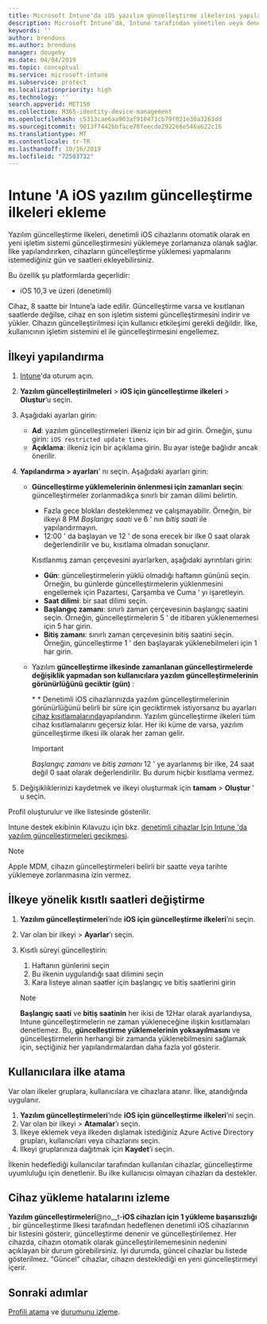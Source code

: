 ```yaml
---
title: Microsoft Intune'da iOS yazılım güncelleştirme ilkelerini yapılandırma - Azure | Microsoft Docs
description: Microsoft Intune’da, Intune tarafından yönetilen veya denetlenen iOS cihazlarında otomatik olarak yüklü yazılımların güncelleştirmelerini kısıtlamak için bir yapılandırma ilkesi oluşturun veya ekleyin. Güncelleştirmelerin yükleneceği tarihi ve saati seçebilirsiniz. Bu ilkeyi gruplara, kullanıcılara veya cihazlara da atayarak yükleme hatalarını denetleyebilirsiniz.
keywords: ''
author: brenduns
ms.author: brenduns
manager: dougeby
ms.date: 04/04/2019
ms.topic: conceptual
ms.service: microsoft-intune
ms.subservice: protect
ms.localizationpriority: high
ms.technology: ''
search.appverid: MET150
ms.collection: M365-identity-device-management
ms.openlocfilehash: c5313cae6aa903af910471cb79f021e30a3263dd
ms.sourcegitcommit: 9013f7442bbface78feecde2922e8e546a622c16
ms.translationtype: MT
ms.contentlocale: tr-TR
ms.lasthandoff: 10/16/2019
ms.locfileid: "72503732"
---
```

# <a name="add-ios-software-update-policies-in-intune"></a>Intune 'A iOS yazılım güncelleştirme ilkeleri ekleme

Yazılım güncelleştirme ilkeleri, denetimli iOS cihazlarını otomatik olarak en yeni işletim sistemi güncelleştirmesini yüklemeye zorlamanıza olanak sağlar. İlke yapılandırırken, cihazların güncelleştirme yüklemesi yapmalarını istemediğiniz gün ve saatleri ekleyebilirsiniz.

Bu özellik şu platformlarda geçerlidir:

- iOS 10,3 ve üzeri (denetimli)

Cihaz, 8 saatte bir Intune’a iade edilir. Güncelleştirme varsa ve kısıtlanan saatlerde değilse, cihaz en son işletim sistemi güncelleştirmesini indirir ve yükler. Cihazın güncelleştirilmesi için kullanıcı etkileşimi gerekli değildir. İlke, kullanıcının işletim sistemini el ile güncelleştirmesini engellemez.

## <a name="configure-the-policy"></a>İlkeyi yapılandırma

1. [Intune](https://go.microsoft.com/fwlink/?linkid=2090973)'da oturum açın.
2. **Yazılım güncelleştirilmeleri** > **iOS için güncelleştirme ilkeleri** > **Oluştur**’u seçin.
3. Aşağıdaki ayarları girin:

    - **Ad**: yazılım güncelleştirmeleri ilkeniz için bir ad girin. Örneğin, şunu girin: `iOS restricted update times`.
    - **Açıklama**: ilkeniz için bir açıklama girin. Bu ayar isteğe bağlıdır ancak önerilir.

4. **Yapılandırma > ayarları**' nı seçin. Aşağıdaki ayarları girin:

    - **Güncelleştirme yüklemelerinin önlenmesi için zamanları seçin**: güncelleştirmeler zorlanmadıkça sınırlı bir zaman dilimi belirtin.
      - Fazla gece blokları desteklenmez ve çalışmayabilir. Örneğin, bir ilkeyi 8 PM *Başlangıç saati* ve 6 ' nın *bitiş saati* ile yapılandırmayın.
      - 12:00 ' da başlayan ve 12 ' de sona erecek bir ilke 0 saat olarak değerlendirilir ve bu, kısıtlama olmadan sonuçlanır.

      Kısıtlanmış zaman çerçevesini ayarlarken, aşağıdaki ayrıntıları girin:

      - **Gün**: güncelleştirmelerin yüklü olmadığı haftanın gününü seçin. Örneğin, bu günlerde güncelleştirmelerin yüklenmesini engellemek için Pazartesi, Çarşamba ve Cuma ' yı işaretleyin.
      - **Saat dilimi**: bir saat dilimi seçin.
      - **Başlangıç zamanı**: sınırlı zaman çerçevesinin başlangıç saatini seçin. Örneğin, güncelleştirmelerin 5 ' de itibaren yüklenememesi için 5 har girin.
      - **Bitiş zamanı**: sınırlı zaman çerçevesinin bitiş saatini seçin. Örneğin, güncelleştirme 1 ' den başlayarak yüklenebilmeleri için 1 har girin.

    - Yazılım **güncelleştirme ilkesinde zamanlanan güncelleştirmelerde değişiklik yapmadan son kullanıcılara yazılım güncelleştirmelerinin görünürlüğünü geciktir (gün)** : 

      \* * Denetimli iOS cihazlarınızda yazılım güncelleştirmelerinin görünürlüğünü belirli bir süre için geciktirmek istiyorsanız bu ayarları [cihaz kısıtlamalarında](../configuration/device-restrictions-ios.md#general)yapılandırın. Yazılım güncelleştirme ilkeleri tüm cihaz kısıtlamalarını geçersiz kılar. Her iki küme de varsa, yazılım güncelleştirme ilkesi ilk olarak her zaman gelir.

      > [!IMPORTANT]  
      > *Başlangıç zamanı* ve *bitiş zamanı* 12 ' ye ayarlanmış bir ilke, 24 saat değil 0 saat olarak değerlendirilir. Bu durum hiçbir kısıtlama vermez.  

5. Değişikliklerinizi kaydetmek ve ilkeyi oluşturmak için **tamam** > **Oluştur** ' u seçin.

Profil oluşturulur ve ilke listesinde gösterilir.

Intune destek ekibinin Kılavuzu için bkz. [denetimli cihazlar Için Intune 'da yazılım güncelleştirmeleri gecikmesi](https://techcommunity.microsoft.com/t5/Intune-Customer-Success/Delaying-visibility-of-software-updates-in-Intune-for-supervised/ba-p/345753).

> [!NOTE]
> Apple MDM, cihazın güncelleştirmeleri belirli bir saatte veya tarihte yüklemeye zorlanmasına izin vermez.

## <a name="change-the-restricted-times-for-the-policy"></a>İlkeye yönelik kısıtlı saatleri değiştirme

1. **Yazılım güncelleştirmeleri**’nde **iOS için güncelleştirme ilkeleri**’ni seçin.
2. Var olan bir ilkeyi > **Ayarlar**’ı seçin.
3. Kısıtlı süreyi güncelleştirin:

    1. Haftanın günlerini seçin
    2. Bu ilkenin uygulandığı saat dilimini seçin
    3. Kara listeye alınan saatler için başlangıç ve bitiş saatlerini girin

    > [!NOTE]
    > **Başlangıç saati** ve **bitiş saatinin** her ikisi de 12Har olarak ayarlandıysa, Intune güncelleştirmelerin ne zaman yükleneceğine ilişkin kısıtlamaları denetlemez. Bu, **güncelleştirme yüklemelerinin yoksayılmasını** ve güncelleştirmelerin herhangi bir zamanda yüklenebilmesini sağlamak için, seçtiğiniz her yapılandırmalardan daha fazla yol gösterir.  

## <a name="assign-the-policy-to-users"></a>Kullanıcılara ilke atama

Var olan ilkeler gruplara, kullanıcılara ve cihazlara atanır. İlke, atandığında uygulanır.

1. **Yazılım güncelleştirmeleri**’nde **iOS için güncelleştirme ilkeleri**’ni seçin.
2. Var olan bir ilkeyi > **Atamalar**’ı seçin.
3. İlkeye eklemek veya ilkeden dışlamak istediğiniz Azure Active Directory grupları, kullanıcıları veya cihazlarını seçin.
4. İlkeyi gruplarınıza dağıtmak için **Kaydet**’i seçin.

İlkenin hedeflediği kullanıcılar tarafından kullanılan cihazlar, güncelleştirme uyumluluğu için denetlenir. Bu ilke kullanıcısı olmayan cihazları da destekler.

## <a name="monitor-device-installation-failures"></a>Cihaz yükleme hatalarını izleme
<!-- 1352223 -->
**Yazılım güncelleştirmeleri**@no__t-**iOS cihazları için 1 yükleme başarısızlığı** , bir güncelleştirme Ilkesi tarafından hedeflenen denetimli iOS cihazlarının bir listesini gösterir, güncelleştirme denenir ve güncelleştirilemez. Her cihazda, cihazın otomatik olarak güncelleştirilememesinin nedenini açıklayan bir durum görebilirsiniz. İyi durumda, güncel cihazlar bu listede gösterilmez. “Güncel” cihazlar, cihazın desteklediği en yeni güncelleştirmeyi içerir.

## <a name="next-steps"></a>Sonraki adımlar

[Profili atama](../configuration/device-profile-assign.md) ve [durumunu izleme](../configuration/device-profile-monitor.md).
